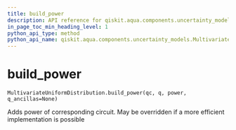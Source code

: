 ```yaml
---
title: build_power
description: API reference for qiskit.aqua.components.uncertainty_models.MultivariateUniformDistribution.build_power
in_page_toc_min_heading_level: 1
python_api_type: method
python_api_name: qiskit.aqua.components.uncertainty_models.MultivariateUniformDistribution.build_power
---
```


# build\_power

<span id="qiskit.aqua.components.uncertainty_models.MultivariateUniformDistribution.build_power" />

`MultivariateUniformDistribution.build_power(qc, q, power, q_ancillas=None)`

Adds power of corresponding circuit. May be overridden if a more efficient implementation is possible

